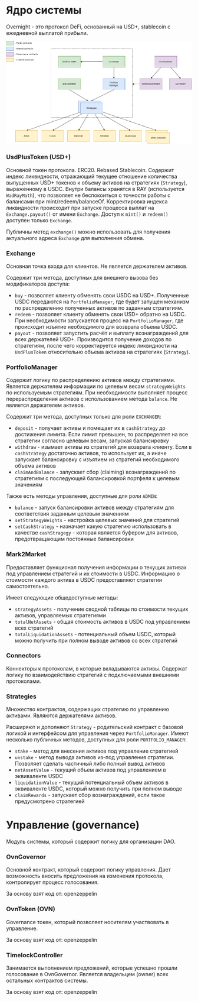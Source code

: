 # Ядро системы

Overnight - это протокол DeFi, основанный на USD+, stablecoin с ежедневной выплатой прибыли.

![Core](UsdPlus_core.png)

### UsdPlusToken (USD+)

Основной токен протокола. ERC20. Rebased Stablecoin. Содержит индекс ликвидности, отражающий текущее отношение количества выпущенных 
USD+ токенов к объему активов на стратегиях (`Strategy`), выраженному в USDC. Внутри балансы хранятся в RAY (используется `WadRayMath`), что позволяет 
не беспокоиться о точности работы с балансами при mint/redeem/balanceOf. Корректировка индекса ликвидности происходит при запуске процесса
выплат на `Exchange.payout()` от имени `Exchange`. Доступ к `mint()` и `redeem()` доступен только `Exchange`.

Публичны метод `exchange()` можно использовать для получения актуального адреса `Exchange` для выполнения обмена.   

### Exchange 

Основная точка входа для клиентов. Не является держателем активов.

Содержит три метода, доступных для внешнего вызова без модификаторов доступа: 
- `buy` - позволяет клиенту обменять свои USDC на USD+. Полученные USDC передаются на `PortfolioManager`, где будет запущен механизм по распределению 
  полученных активов по заданным стратегиям.
- `redeem` - позволяет клиенту обменять свои USD+ обратно на USDC. При необходимости запускается процесс на `PortfolioManager`, 
  где происходит изъятие необходимого для возврата объема USDC.
- `payout` - позволяет запустить расчёт и выплату вознаграждений для всех держателей USD+. Производится получение доходов по стратегиям, 
  после чего корректируется индекс ликвидности на `UsdPlusToken` относительно объема активов на стратегиях (`Strategy`).

### PortfolioManager

Содержит логику по распределению активов между стратегиями.
Является держателем информации по целевым весам `strategyWeights` по используемым стратегиям.
При необходимости выполняет процесс перераспределения активов с использованием метода `balance`.
Не является держателем активов.

Содержит три метода, доступных только для роли `EXCHANGER`:
- `deposit` - получает активы и помещает их в `cashStrategy` до достижения лимита. Если лимит превышен, то распределяет на все стратегии согласно
  целевым весам, запуская балансировку
- `withdraw` - изымает активы из стратегий для возврата клиенту. Если в `cashStrategy` достаточно активов, то использует их, а иначе
  запускает балансировку с изъятием из стратегий необходимого объема активов
- `claimAndBalance` - запускает сбор (claiming) вознаграждений по стратегиям с последующей балансировкой портфеля к целевым значениям

Также есть методы управления, доступные для роли `ADMIN`:
- `balance` - запуск балансировки активов между стратегиям для соответствия заданным целевым значениям
- `setStrategyWeights` - настройка целевых значений для стратегий
- `setCashStrategy` - назначает какую стратегию использовать в качестве `cashStragegy` - которая является буфером для активов,
  предотвращающим постоянные балансировки

### Mark2Market

Предоставляет функционал получения информации о текущих активах под управлением стратегий и их стоимости в USDC. 
Информацию о стоимости каждого актива в USDC предоставляют стратегии самостоятельно. 

Имеет следующие общедоступные методы:
- `strategyAssets` - получение сводной таблицы по стоимости текущих активов, управляемых стратегиями
- `totalNetAssets` - общая стоимость активов в USDC под управлением всех стратегий
- `totalLiquidationAssets` - потенциальный объем USDC, который можно получить при полном выводе активов со всех стратегий 

### Connectors 

Коннекторы к протоколам, в которые вкладываются активы.
Содержат логику по взаимодействию стратегий с подключаемыми внешними протоколами.

### Strategies

Множество контрактов, содержащих стратегию по управлению активами. Являются держателями активов.

Расширяют и дополняют `Strategy` - родительский контракт с базовой логикой и интерфейсом для управления через `PortfolioManager`.
Имеют несколько публичных методов, доступных для роли `PORTFOLIO_MANAGER`:
- `stake` - метод для внесения активов под управление стратегией 
- `unstake` - метод вывода активов из-под управления стратегии. Позволяет сделать частичный либо полный вывод активов
- `netAssetValue` - текущий объем активов под управлением в эквиваленте USDC
- `liquidationValue` - текущий потенциальный объем активов в эквиваленте USDC, который можно получить при полном выводе
- `claimRewards` - запускает сбор вознаграждений, если такое предусмотрено стратегией 


# Управление (governance)

Модуль системы, который содержит логику для организации DAO.

### OvnGovernor

Основной контракт, который содержит логику управления.
Дает возможность вносить предложения на изменения протокола, контролирует процесс голосования.

За основу взят код от: openzeppelin

### OvnToken (OVN)

Governance токен, который позволяет носителям участвовать в управление.

За основу взят код от: openzeppelin

### TimelockController 

Занимается выполнением предложений, которые успешно прошли голосование в OvnGovernor.
Является владельцем (owner) всех остальных контрактов системы.

За основу взят код от: openzeppelin
